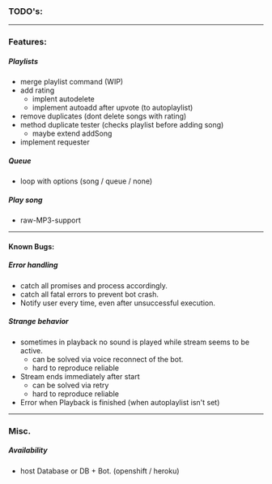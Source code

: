 ### **TODO's:** ###

---

### Features: ###

##### Playlists #####
- merge playlist command (WIP)
- add rating
	- implent autodelete
	- implement autoadd after upvote (to autoplaylist)
- remove duplicates (dont delete songs with rating)
- method duplicate tester (checks playlist before adding song)
	- maybe extend addSong
- implement requester

##### Queue ##### 
- loop with options (song / queue / none)

##### Play song ##### 
- raw-MP3-support

---

#### Known Bugs: #### 

##### Error handling ##### 
- catch all promises and process accordingly. 
- catch all fatal errors to prevent bot crash.
- Notify user every time, even after unsuccessful execution.

##### Strange behavior ##### 
- sometimes in playback no sound is played while stream seems to be active.
	- can be solved via voice reconnect of the bot.
	- hard to reproduce reliable
- Stream ends immediately after start
	- can be solved via retry
	- hard to reproduce reliable
- Error when Playback is finished (when autoplaylist isn't set)

---

### Misc. ###

##### Availability ##### 
- host Database or DB + Bot. (openshift / heroku)